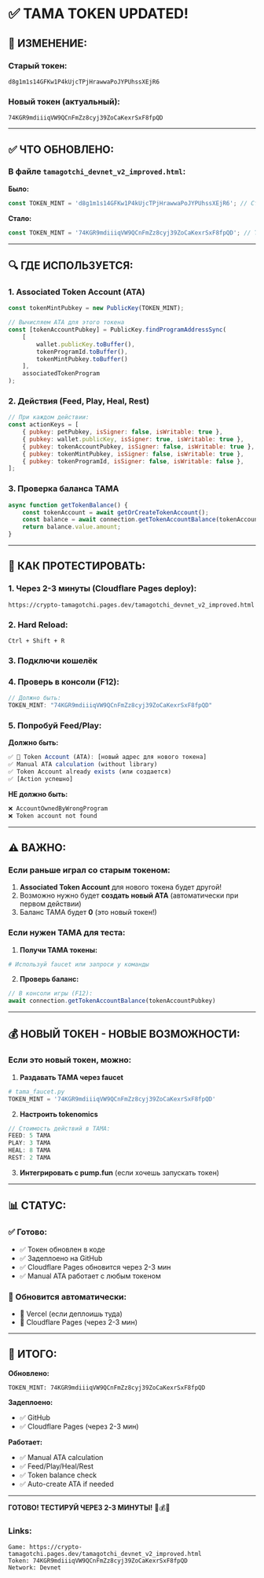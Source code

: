 # ✅ TAMA TOKEN UPDATED!

## 📝 ИЗМЕНЕНИЕ:

### Старый токен:
```
d8g1m1s14GFKw1P4kUjcTPjHrawwaPoJYPUhssXEjR6
```

### Новый токен (актуальный):
```
74KGR9mdiiiqVW9QCnFmZz8cyj39ZoCaKexrSxF8fpQD
```

---

## ✅ ЧТО ОБНОВЛЕНО:

### В файле `tamagotchi_devnet_v2_improved.html`:

**Было:**
```javascript
const TOKEN_MINT = 'd8g1m1s14GFKw1P4kUjcTPjHrawwaPoJYPUhssXEjR6'; // Старый токен
```

**Стало:**
```javascript
const TOKEN_MINT = '74KGR9mdiiiqVW9QCnFmZz8cyj39ZoCaKexrSxF8fpQD'; // TAMA Token (Devnet)
```

---

## 🔍 ГДЕ ИСПОЛЬЗУЕТСЯ:

### 1. **Associated Token Account (ATA)**
```javascript
const tokenMintPubkey = new PublicKey(TOKEN_MINT);

// Вычисляем ATA для этого токена
const [tokenAccountPubkey] = PublicKey.findProgramAddressSync(
    [
        wallet.publicKey.toBuffer(),
        tokenProgramId.toBuffer(),
        tokenMintPubkey.toBuffer()
    ],
    associatedTokenProgram
);
```

### 2. **Действия (Feed, Play, Heal, Rest)**
```javascript
// При каждом действии:
const actionKeys = [
    { pubkey: petPubkey, isSigner: false, isWritable: true },
    { pubkey: wallet.publicKey, isSigner: true, isWritable: true },
    { pubkey: tokenAccountPubkey, isSigner: false, isWritable: true },  // ATA этого токена
    { pubkey: tokenMintPubkey, isSigner: false, isWritable: true },     // Mint этого токена
    { pubkey: tokenProgramId, isSigner: false, isWritable: false },
];
```

### 3. **Проверка баланса TAMA**
```javascript
async function getTokenBalance() {
    const tokenAccount = await getOrCreateTokenAccount();
    const balance = await connection.getTokenAccountBalance(tokenAccount);
    return balance.value.amount;
}
```

---

## 🧪 КАК ПРОТЕСТИРОВАТЬ:

### 1. **Через 2-3 минуты** (Cloudflare Pages deploy):
```
https://crypto-tamagotchi.pages.dev/tamagotchi_devnet_v2_improved.html
```

### 2. **Hard Reload:**
```
Ctrl + Shift + R
```

### 3. **Подключи кошелёк**

### 4. **Проверь в консоли (F12):**
```javascript
// Должно быть:
TOKEN_MINT: "74KGR9mdiiiqVW9QCnFmZz8cyj39ZoCaKexrSxF8fpQD"
```

### 5. **Попробуй Feed/Play:**

**Должно быть:**
```javascript
✅ 🔑 Token Account (ATA): [новый адрес для нового токена]
✅ Manual ATA calculation (without library)
✅ Token Account already exists (или создается)
✅ [Action успешно]
```

**НЕ должно быть:**
```javascript
❌ AccountOwnedByWrongProgram
❌ Token account not found
```

---

## ⚠️ ВАЖНО:

### Если раньше играл со старым токеном:

1. **Associated Token Account** для нового токена будет другой!
2. Возможно нужно будет **создать новый ATA** (автоматически при первом действии)
3. Баланс TAMA будет **0** (это новый токен!)

### Если нужен TAMA для теста:

1. **Получи TAMA токены:**
```bash
# Используй faucet или запроси у команды
```

2. **Проверь баланс:**
```javascript
// В консоли игры (F12):
await connection.getTokenAccountBalance(tokenAccountPubkey)
```

---

## 💰 НОВЫЙ ТОКЕН - НОВЫЕ ВОЗМОЖНОСТИ:

### Если это новый токен, можно:

1. **Раздавать TAMA через faucet**
```python
# tama_faucet.py
TOKEN_MINT = '74KGR9mdiiiqVW9QCnFmZz8cyj39ZoCaKexrSxF8fpQD'
```

2. **Настроить tokenomics**
```javascript
// Стоимость действий в TAMA:
FEED: 5 TAMA
PLAY: 3 TAMA
HEAL: 8 TAMA
REST: 2 TAMA
```

3. **Интегрировать с pump.fun** (если хочешь запускать токен)

---

## 📊 СТАТУС:

### ✅ Готово:
- ✅ Токен обновлен в коде
- ✅ Задеплоено на GitHub
- ✅ Cloudflare Pages обновится через 2-3 мин
- ✅ Manual ATA работает с любым токеном

### 🔄 Обновится автоматически:
- 🔄 Vercel (если деплоишь туда)
- 🔄 Cloudflare Pages (через 2-3 мин)

---

## 🎉 ИТОГО:

**Обновлено:**
```
TOKEN_MINT: 74KGR9mdiiiqVW9QCnFmZz8cyj39ZoCaKexrSxF8fpQD
```

**Задеплоено:**
- ✅ GitHub
- ✅ Cloudflare Pages (через 2-3 мин)

**Работает:**
- ✅ Manual ATA calculation
- ✅ Feed/Play/Heal/Rest
- ✅ Token balance check
- ✅ Auto-create ATA if needed

---

**ГОТОВО! ТЕСТИРУЙ ЧЕРЕЗ 2-3 МИНУТЫ!** 🚀💰✨

### Links:
```
Game: https://crypto-tamagotchi.pages.dev/tamagotchi_devnet_v2_improved.html
Token: 74KGR9mdiiiqVW9QCnFmZz8cyj39ZoCaKexrSxF8fpQD
Network: Devnet
```
